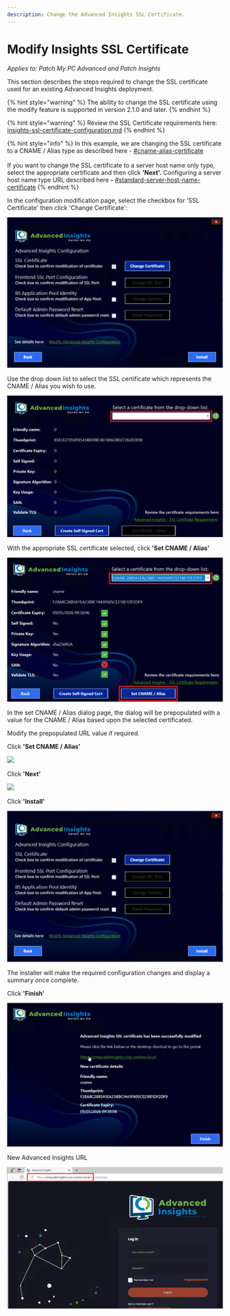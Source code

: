 ```yaml
---
description: Change the Advanced Insights SSL Certificate.
---
```


# Modify Insights SSL Certificate

_Applies to: Patch My PC Advanced and Patch Insights_

This section describes the steps required to change the SSL certificate used for an existing Advanced Insights deployment.

{% hint style="warning" %}
The ability to change the SSL certificate using the modify feature is supported in version 2.1.0 and later.
{% endhint %}

{% hint style="warning" %}
Review the SSL Certificate requirements here: [insights-ssl-certificate-configuration.md](../download-and-install-insights/insights-ssl-certificate-configuration.md "mention")
{% endhint %}

{% hint style="info" %}
In this example, we are changing the SSL certificate to a CNAME / Alias type as described here - [#cname-alias-certificate](../download-and-install-insights/insights-ssl-certificate-configuration.md#cname-alias-certificate "mention")\
\
If you want to change the SSL certificate to a server host name only type, select the appropriate certificate and then click **'Next'.** Configuring a server host name type URL described here **-** [#standard-server-host-name-certificate](../download-and-install-insights/insights-ssl-certificate-configuration.md#standard-server-host-name-certificate "mention")
{% endhint %}

In the configuration modification page, select the checkbox for 'SSL Certificate' then click 'Change Certificate':

![](/_images/vmconnect_KN0zxDuJp8.png "")

Use the drop down list to select the SSL certificate which represents the CNAME / Alias you wish to use.

![](/_images/image-(1654).png "")

With the appropriate SSL certificate selected, click **'Set CNAME / Alias'**

![](/_images/image-(1655).png "")

In the set CNAME / Alias dialog page, the dialog will be prepopulated with a value for the CNAME / Alias based upon the selected certificated.

Modify the prepopulated URL value if required.

Click **'Set CNAME / Alias'**

![](/_images/Alias-dialog "")

Click **'Next'**

![](/_images/Alias-set-confirmed "")

Click **'Install'**

![](/_images/vmconnect_KN0zxDuJp8-(2).png "")

The installer will make the required configuration changes and display a summary once complete.

Click **'Finish'**

![](/_images/image-(1658).png "")

New Advanced Insights URL

![](/_images/vmconnect_hyyumsMyOf.png "")
